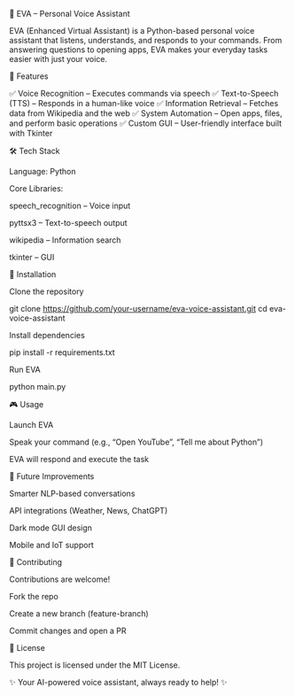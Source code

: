 🎤 EVA – Personal Voice Assistant

EVA (Enhanced Virtual Assistant) is a Python-based personal voice assistant that listens, understands, and responds to your commands. From answering questions to opening apps, EVA makes your everyday tasks easier with just your voice.

🚀 Features

✅ Voice Recognition – Executes commands via speech
✅ Text-to-Speech (TTS) – Responds in a human-like voice
✅ Information Retrieval – Fetches data from Wikipedia and the web
✅ System Automation – Open apps, files, and perform basic operations
✅ Custom GUI – User-friendly interface built with Tkinter

🛠️ Tech Stack

Language: Python

Core Libraries:

speech_recognition – Voice input

pyttsx3 – Text-to-speech output

wikipedia – Information search

tkinter – GUI

📂 Installation

Clone the repository

git clone https://github.com/your-username/eva-voice-assistant.git
cd eva-voice-assistant


Install dependencies

pip install -r requirements.txt


Run EVA

python main.py

🎮 Usage

Launch EVA

Speak your command (e.g., “Open YouTube”, “Tell me about Python”)

EVA will respond and execute the task

🔮 Future Improvements

Smarter NLP-based conversations

API integrations (Weather, News, ChatGPT)

Dark mode GUI design

Mobile and IoT support

🤝 Contributing

Contributions are welcome!

Fork the repo

Create a new branch (feature-branch)

Commit changes and open a PR

📜 License

This project is licensed under the MIT License.

✨ Your AI-powered voice assistant, always ready to help! ✨
